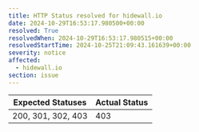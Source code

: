 ```yaml
---
title: HTTP Status resolved for hidewall.io
date: 2024-10-29T16:53:17.980500+00:00
resolved: True
resolvedWhen: 2024-10-29T16:53:17.980515+00:00
resolvedStartTime: 2024-10-25T21:09:43.161639+00:00
severity: notice
affected:
  - hidewall.io
section: issue
---
```


| Expected Statuses | Actual Status  |
|-------------------|----------------|
| 200, 301, 302, 403 | 403 |
